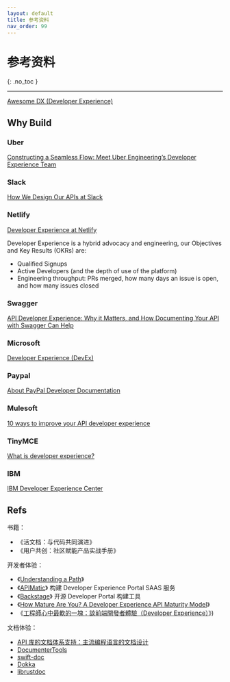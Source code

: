 ```yaml
---
layout: default
title: 参考资料
nav_order: 99
---
```


# 参考资料
{: .no_toc }

---

[Awesome DX (Developer Experience)](https://github.com/workos-inc/awesome-developer-experience)

## Why Build

### Uber

[Constructing a Seamless Flow: Meet Uber Engineering’s Developer Experience Team](https://eng.uber.com/developer-experience/)

### Slack

[How We Design Our APIs at Slack](https://slack.engineering/how-we-design-our-apis-at-slack/)

###  Netlify

[Developer Experience at Netlify](https://www.netlify.com/blog/2021/01/06/developer-experience-at-netlify/)

Developer Experience is a hybrid advocacy and engineering, our Objectives and Key Results (OKRs) are:

- Qualified Signups
- Active Developers (and the depth of use of the platform)
- Engineering throughput: PRs merged, how many days an issue is open, and how many issues closed

### Swagger

[API Developer Experience: Why it Matters, and How Documenting Your API with Swagger Can Help ](https://swagger.io/blog/api-documentation/api-documentation-and-developer-experience/)

### Microsoft

[Developer Experience (DevEx)](https://microsoft.github.io/code-with-engineering-playbook/developer-experience/)

### Paypal

[About PayPal Developer Documentation](https://developer.paypal.com/home)

### Mulesoft

[10 ways to improve your API developer experience](https://blogs.mulesoft.com/digital-transformation/it-management/improve-api-developer-experience/)

### TinyMCE

[What is developer experience?](https://www.tiny.cloud/blog/developer-experience/)

### IBM

[IBM Developer Experience Center](https://www.ibm.com/brand/experience-guides/developer/)

## Refs

书籍：

- 《活文档：与代码共同演进》
- 《用户共创：社区赋能产品实战手册》

开发者体验：

 - 《[Understanding a Path](https://toddmoy.com/sendgrid-journeymap)》
 - 《[APIMatic](https://www.apimatic.io/developer-experience-portal/)》 构建 Developer Experience Portal SAAS 服务
 - 《[Backstage](https://github.com/backstage/backstage)》 开源 Developer Portal 构建工具
 - 《[How Mature Are You? A Developer Experience API Maturity Model](http://jennywanger.com/speaking/dx-maturity-model/)》
 - 《[工程師心中最軟的一塊：談前端開發者體驗（Developer Experience）](https://medium.com/@chiunhau/%E5%B7%A5%E7%A8%8B%E5%B8%AB%E5%BF%83%E4%B8%AD%E6%9C%80%E8%BB%9F%E7%9A%84%E4%B8%80%E5%A1%8A-%E8%AB%87%E5%89%8D%E7%AB%AF%E9%96%8B%E7%99%BC%E8%80%85%E9%AB%94%E9%A9%97-developer-experience-96e0cfacb316)》)

文档体验：

* [API 库的文档体系支持：主流编程语言的文档设计](https://www.phodal.com/blog/api-ducumentation-design-dsl-base/)
* [DocumenterTools](https://github.com/JuliaDocs/DocumenterTools.jl)
* [swift-doc](https://github.com/SwiftDocOrg/swift-doc)
* [Dokka](https://github.com/Kotlin/dokka/)
* [librustdoc](https://github.com/rust-lang/rust/tree/master/src/librustdoc)
